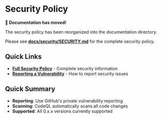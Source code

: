 # Security Policy

**📍 Documentation has moved!**

The security policy has been reorganized into the documentation directory.

Please see **[docs/security/SECURITY.md](docs/security/SECURITY.md)** for the complete security policy.

## Quick Links

- **[Full Security Policy](docs/security/SECURITY.md)** - Complete security information
- **[Reporting a Vulnerability](docs/security/SECURITY.md#reporting-a-vulnerability)** - How to report security issues

## Quick Summary

- **Reporting**: Use GitHub's private vulnerability reporting
- **Scanning**: CodeQL automatically scans all code changes
- **Supported**: All 0.x.x versions currently supported
